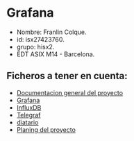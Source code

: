 # Grafana 

- Nombre: Franlin Colque.
- id: isx27423760.
- grupo: hisx2.
- EDT ASIX M14 - Barcelona.

## Ficheros a tener en cuenta:

* [Documentacion general del proyecto](https://github.com/isx27423760/projecte-franlin/blob/master/Documentation/documentation-final.md)
* [Grafana](https://github.com/isx27423760/projecte-franlin/blob/master/Documentation/grafana.md) 
* [InfluxDB](https://github.com/isx27423760/projecte-franlin/blob/master/Documentation/influxDB.md)
* [Telegraf](https://github.com/isx27423760/projecte-franlin/blob/master/Documentation/telegraf.md)
* [diatario](https://github.com/isx27423760/projecte-franlin/blob/master/Documentation/dietario.md)
* [Planing del proyecto](https://github.com/isx27423760/projecte-franlin/blob/master/Documentation/planificacio.md)
